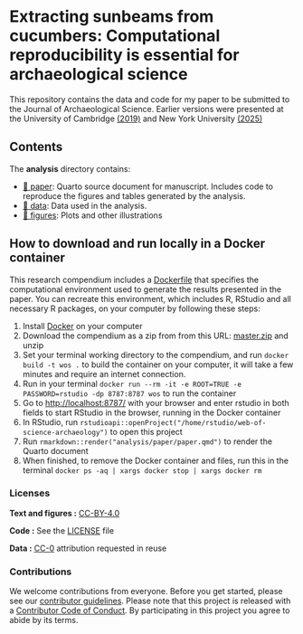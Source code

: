 
<!-- README.md is generated from README.Rmd. Please edit that file -->

# Extracting sunbeams from cucumbers: Computational reproducibility is essential for archaeological science

This repository contains the data and code for my paper to be submitted
to the Journal of Archaeological Science. Earlier versions were
presented at the University of Cambridge
[(2019)](https://github.com/benmarwick/March-2019-Cambridge-Big-Data-Archaeology)
and New York University
[(2025)](https://github.com/benmarwick/nyu-2025-workshop)

## Contents

The **analysis** directory contains:

- [:file_folder: paper](/analysis/paper): Quarto source document for
  manuscript. Includes code to reproduce the figures and tables
  generated by the analysis.
- [:file_folder: data](/analysis/data): Data used in the analysis.
- [:file_folder: figures](/analysis/figures): Plots and other
  illustrations

## How to download and run locally in a Docker container

This research compendium includes a [Dockerfile](Dockerfile) that
specifies the computational environment used to generate the results
presented in the paper. You can recreate this environment, which
includes R, RStudio and all necessary R packages, on your computer by
following these steps:

1.  Install [Docker](https://www.docker.com/get-started/) on your
    computer
2.  Download the compendium as a zip from from this URL:
    [master.zip](/archive/refs/heads/main.zip) and unzip
3.  Set your terminal working directory to the compendium, and run
    `docker build -t wos .` to build the container on your computer, it
    will take a few minutes and require an internet connection.
4.  Run in your terminal
    `docker run --rm -it -e ROOT=TRUE -e PASSWORD=rstudio -dp 8787:8787 wos`
    to run the container
5.  Go to <http://localhost:8787/> with your browser and enter rstudio
    in both fields to start RStudio in the browser, running in the
    Docker container
6.  In RStudio, run
    `rstudioapi::openProject("/home/rstudio/web-of-science-archaeology")`
    to open this project
7.  Run `rmarkdown::render("analysis/paper/paper.qmd")` to render the
    Quarto document
8.  When finished, to remove the Docker container and files, run this in
    the terminal `docker ps -aq | xargs docker stop | xargs docker rm`

### Licenses

**Text and figures :**
[CC-BY-4.0](http://creativecommons.org/licenses/by/4.0/)

**Code :** See the [LICENSE](LICENSE.md) file

**Data :** [CC-0](http://creativecommons.org/publicdomain/zero/1.0/)
attribution requested in reuse

### Contributions

We welcome contributions from everyone. Before you get started, please
see our [contributor guidelines](CONTRIBUTING.md). Please note that this
project is released with a [Contributor Code of Conduct](CONDUCT.md). By
participating in this project you agree to abide by its terms.
